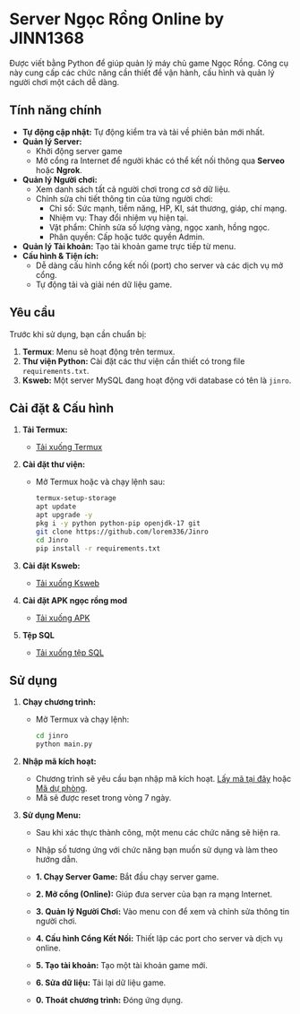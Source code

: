 # Server Ngọc Rồng Online by JINN1368

Được viết bằng Python để giúp quản lý máy chủ game Ngọc Rồng. Công cụ này cung cấp các chức năng cần thiết để vận hành, cấu hình và quản lý người chơi một cách dễ dàng.

## Tính năng chính

- **Tự động cập nhật:** Tự động kiểm tra và tải về phiên bản mới nhất.
- **Quản lý Server:**
  - Khởi động server game
  - Mở cổng ra Internet để người khác có thể kết nối thông qua **Serveo** hoặc **Ngrok**.
- **Quản lý Người chơi:**
  - Xem danh sách tất cả người chơi trong cơ sở dữ liệu.
  - Chỉnh sửa chi tiết thông tin của từng người chơi:
    - Chỉ số: Sức mạnh, tiềm năng, HP, KI, sát thương, giáp, chí mạng.
    - Nhiệm vụ: Thay đổi nhiệm vụ hiện tại.
    - Vật phẩm: Chỉnh sửa số lượng vàng, ngọc xanh, hồng ngọc.
    - Phân quyền: Cấp hoặc tước quyền Admin.
- **Quản lý Tài khoản:** Tạo tài khoản game trực tiếp từ menu.
- **Cấu hình & Tiện ích:**
  - Dễ dàng cấu hình cổng kết nối (port) cho server và các dịch vụ mở cổng.
  - Tự động tải và giải nén dữ liệu game.

## Yêu cầu

Trước khi sử dụng, bạn cần chuẩn bị:

1.  **Termux**: Menu sẽ hoạt động trên termux.
2.  **Thư viện Python:** Cài đặt các thư viện cần thiết có trong file `requirements.txt`.
3.  **Ksweb:** Một server MySQL đang hoạt động với database có tên là `jinro`.

## Cài đặt & Cấu hình

1.  **Tải Termux:**
    - [Tải xuống Termux](https://github.com/termux/termux-app/releases/tag/v0.118.3)

2.  **Cài đặt thư viện:**
    - Mở Termux hoặc và chạy lệnh sau:
      ```bash
      termux-setup-storage
      apt update
      apt upgrade -y
      pkg i -y python python-pip openjdk-17 git
      git clone https://github.com/lorem336/Jinro
      cd Jinro
      pip install -r requirements.txt
      ```

3.  **Cài đặt Ksweb:**
      - [Tải xuống Ksweb](https://download1336.mediafire.com/iaq6v3fvyu2gEpqsliNu9AVuGx2GZRNLiyesvKQIJfZt1EDiA0eSlCt_LLmShnRK2Gny6EgqHKLa2j9jrBH726T0477DNxOxChuCgGoC6N9IKiZW3IIlnQFE2VYX9c7Yhyxph7aSa4Pff8F2VfnqNkoGv-7c9QYD5j2JpFZogWM/6bvlddcp54mc9nf/KSWeb_v3.988_gocmod.com.apk)
4. **Cài đặt APK ngọc rồng mod**
      - [Tải xuống APK](https://github.com/JINN1368/NgocRongTermux/releases/download/APK/JINN_MANHHDC.apk)    
5. **Tệp SQL**
      - [Tải xuống tệp SQL](https://drive.google.com/file/d/1xRpMMcBQuHWWcUL_hKfGYajVGuHilZfC/view)
## Sử dụng

1.  **Chạy chương trình:**
    - Mở Termux và chạy lệnh:
      ```bash
      cd jinro 
      python main.py
      ```

2.  **Nhập mã kích hoạt:**
    - Chương trình sẽ yêu cầu bạn nhập mã kích hoạt. [Lấy mã tại đây](https://link4m.com/go/st5AyDnP) hoặc [Mã dự phòng](https://link2m.com/go/zC7YbaZ2).
    - Mã sẽ được reset trong vòng 7 ngày.

3.  **Sử dụng Menu:**
    - Sau khi xác thực thành công, một menu các chức năng sẽ hiện ra.
    - Nhập số tương ứng với chức năng bạn muốn sử dụng và làm theo hướng dẫn.

    - **1. Chạy Server Game:** Bắt đầu chạy server game.
    - **2. Mở cổng (Online):** Giúp đưa server của bạn ra mạng Internet.
    - **3. Quản lý Người Chơi:** Vào menu con để xem và chỉnh sửa thông tin người chơi.
    - **4. Cấu hình Cổng Kết Nối:** Thiết lập các port cho server và dịch vụ online.
    - **5. Tạo tài khoản:** Tạo một tài khoản game mới.
    - **6. Sửa dữ liệu:** Tải lại dữ liệu game.
    - **0. Thoát chương trình:** Đóng ứng dụng.
